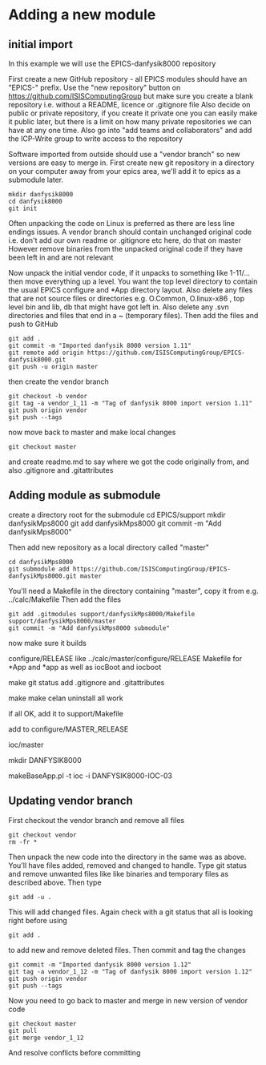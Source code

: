 # Adding a new module

## initial import
In this example we will use the EPICS-danfysik8000 repository

First create a new GitHub repository - all EPICS modules should have an "EPICS-" prefix. Use the "new repository" button on https://github.com/ISISComputingGroup but make sure you create a blank repository i.e. without a README, licence or .gitignore file  Also decide on public or private repository, if you create it private one you can easily make it public later, but there is a limit on how many private repositories we can have at any one time. Also go into "add teams and collaborators" and add the ICP-Write group to write access to the repository

Software imported from outside should use a "vendor branch" so new versions are easy to merge in. First create new git repository in a directory on your computer away from your epics area, we'll add it to epics as a submodule later.

    mkdir danfysik8000
    cd danfysik8000
    git init

Often unpacking the code on Linux is preferred as there are less line endings issues. A vendor branch should contain unchanged original code i.e. don't add our own readme or .gitignore etc here, do that on master  However remove binaries from the unpacked original code if they have been left in and are not relevant
 
Now unpack the initial vendor code, if it unpacks to something like 1-11/... then move everything up a level. You want the top level directory to contain the usual EPICS configure and *App directory layout. Also delete any files that are not source files or directories e.g. O.Common, O.linux-x86 , top level bin and lib, db that might have got left in.  Also delete any .svn directories and files that end in a ~ (temporary files). Then add the files and push to GitHub
 
    git add .
    git commit -m "Imported danfysik 8000 version 1.11"
    git remote add origin https://github.com/ISISComputingGroup/EPICS-danfysik8000.git
    git push -u origin master

then create the vendor branch

    git checkout -b vendor
    git tag -a vendor_1_11 -m "Tag of danfysik 8000 import version 1.11"
    git push origin vendor
    git push --tags

now move back to master and make local changes

    git checkout master

and create readme.md to say where we got the code originally from, and also .gitignore and .gitattributes 

## Adding module as submodule

create a directory root for the submodule
    cd EPICS/support
    mkdir danfysikMps8000
    git add danfysikMps8000
    git commit -m "Add danfysikMps8000"

Then add new repository as a local directory called "master"

    cd danfysikMps8000
    git submodule add https://github.com/ISISComputingGroup/EPICS-danfysikMps8000.git master

You'll need a Makefile in the directory containing "master", copy it from e.g. ../calc/Makefile  Then add the files

    git add .gitmodules support/danfysikMps8000/Makefile support/danfysikMps8000/master
    git commit -m "Add danfysikMps8000 submodule"

now make sure it builds

configure/RELEASE like ../calc/master/configure/RELEASE
Makefile for *App and *app as well as iocBoot and iocboot

make
git status
add .gitignore and .gitattributes

make make celan uninstall   all work

if all OK, add it to support/Makefile

add to configure/MASTER_RELEASE

ioc/master

mkdir DANFYSIK8000

makeBaseApp.pl -t ioc -i DANFYSIK8000-IOC-03








## Updating vendor branch

First checkout the vendor branch and remove all files

    git checkout vendor
    rm -fr *

Then unpack the new code into the directory in the same was as above. You'll have files added, removed and changed to handle. Type  git status  and remove unwanted files like like binaries and temporary files as described above. Then type  

    git add -u .

This will add changed files. Again check with a   git status  that all is looking right before using 

    git add .

to add new and remove deleted files. Then commit and tag the changes

    git commit -m "Imported danfysik 8000 version 1.12"
    git tag -a vendor_1_12 -m "Tag of danfysik 8000 import version 1.12"
    git push origin vendor
    git push --tags

Now you need to go back to master and merge in new version of vendor code

    git checkout master
    git pull
    git merge vendor_1_12

And resolve conflicts before committing



